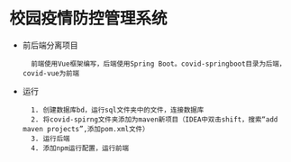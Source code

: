 # 校园疫情防控管理系统

- 前后端分离项目

		前端使用Vue框架编写，后端使用Spring Boot。covid-springboot目录为后端，covid-vue为前端

- 运行

		1. 创建数据库bd，运行sql文件夹中的文件，连接数据库
		2. 将covid-spirng文件夹添加为maven新项目（IDEA中双击shift，搜索“add maven projects”,添加pom.xml文件）
		3. 运行后端
		4. 添加npm运行配置，运行前端
